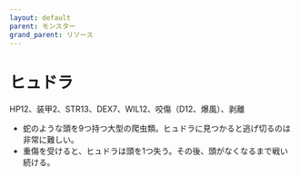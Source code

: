 ```yaml
---
layout: default
parent: モンスター
grand_parent: リソース
---
```


# ヒュドラ

HP12、装甲2、STR13、DEX7、WIL12、咬傷（D12、爆風）、剥離

- 蛇のような頭を9つ持つ大型の爬虫類。ヒュドラに見つかると逃げ切るのは非常に難しい。
- 重傷を受けると、ヒュドラは頭を1つ失う。その後、頭がなくなるまで戦い続ける。
